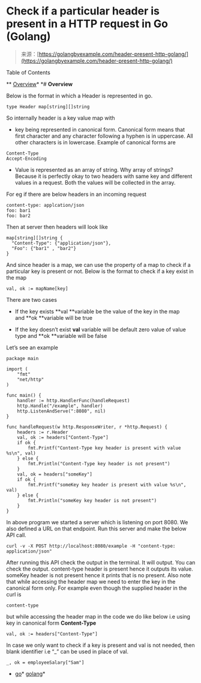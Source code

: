 <!--yml
category: 未分类
date: 2024-10-13 06:31:33
-->

# Check if a particular header is present in a HTTP request in Go (Golang)

> 来源：[https://golangbyexample.com/header-present-http-golang/](https://golangbyexample.com/header-present-http-golang/)

Table of Contents

 **   [Overview](#Overview "Overview")*  *# **Overview**

Below is the format in which a Header is represented in go.

```
type Header map[string][]string
```

So internally header is a key value map with

*   key being represented in canonical form. Canonical form means that first character and any character following a hyphen is in uppercase. All other characters is in lowercase. Example of canonical forms are

```
Content-Type
Accept-Encoding
```

*   Value is represented as an array of string. Why array of strings? Because it is perfectly okay to two headers with same key and different values in a request. Both the values will be collected in the array.

For eg if there are below headers in an incoming request

```
content-type: applcation/json
foo: bar1
foo: bar2
```

Then at server then headers will look like

```
map[string][]string {
  "Content-Type": {"application/json"},
  "Foo": {"bar1" , "bar2"}
}
```

And since header is a map, we can use the property of a map to check if a particular key is present or not. Below is the format to check if a key exist in the map

```
val, ok := mapName[key]
```

There are two cases

*   If the key exists **val **variable be the value of the key in the map and **ok **variable will be true

*   If the key doesn’t exist **val** variable will be default zero value of value type and **ok **variable will be false

Let’s see an example

```
package main

import (
    "fmt"
    "net/http"
)

func main() {
    handler := http.HandlerFunc(handleRequest)
    http.Handle("/example", handler)
    http.ListenAndServe(":8080", nil)
}

func handleRequest(w http.ResponseWriter, r *http.Request) {
    headers := r.Header
    val, ok := headers["Content-Type"]
    if ok {
        fmt.Printf("Content-Type key header is present with value %s\n", val)
    } else {
        fmt.Println("Content-Type key header is not present")
    }
    val, ok = headers["someKey"]
    if ok {
        fmt.Printf("someKey key header is present with value %s\n", val)
    } else {
        fmt.Println("someKey key header is not present")
    }
}
```

In above program we started a server which is listening on port 8080\. We also defined a URL on that endpoint. Run this server and make the below API call.

```
curl -v -X POST http://localhost:8080/example -H "content-type: application/json" 
```

After running this API check the output in the terminal. It will output. You can check the output. content-type header is present hence it outputs its value. someKey header is not present hence it prints that is no present. Also note that while accessing the header map we need to enter the key in the canonical form only. For example even though the supplied header in the curl is

```
content-type
```

but while accessing the header map in the code we do like below i.e using key in canonical form **Content-Type**

```
val, ok := headers["Content-Type"]
```

In case we only want to check if a key is present and val is not needed, then blank identifier i.e “_” can be used in place of val.

```
_, ok = employeeSalary["Sam"]
```

*   [go](https://golangbyexample.com/tag/go/)*   [golang](https://golangbyexample.com/tag/golang/)*